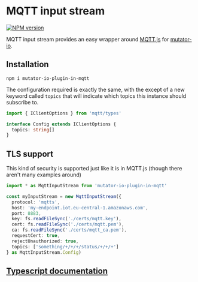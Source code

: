 # MQTT input stream
[![NPM version](https://badge.fury.io/js/mutator-io-plugin-out-dynamodb.svg)](https://badge.fury.io/js/mutator-io-plugin-out-dynamodb)

MQTT input stream provides an easy wrapper around [MQTT.js](https://github.com/mqttjs/MQTT.js) for [mutator-io](https://github.com/AnalyticsFire/mutator-io).

## Installation
```
npm i mutator-io-plugin-in-mqtt
```

The configuration required is exactly the same, with the except of a new keyword called `topics` that will indicate which topics this instance should subscribe to.

```typescript
import { IClientOptions } from 'mqtt/types'

interface Config extends IClientOptions {
  topics: string[]
}
```

## TLS support
This kind of security is supported just like it is in MQTT.js (though there aren't many examples around)

```typescript
import * as MqttInputStream from 'mutator-io-plugin-in-mqtt'

const myInputStream = new MqttInputStream({
  protocol: 'mqtts',
  host: 'my-endpoint.iot.eu-central-1.amazonaws.com',
  port: 8883,
  key: fs.readFileSync('./certs/mqtt.key'),
  cert: fs.readFileSync('./certs/mqtt.pem'),
  ca: fs.readFileSync('./certs/mqtt_ca.pem'),
  requestCert: true,
  rejectUnauthorized: true,
  topics: ['something/+/+/+/status/+/+/+']
} as MqttInputStream.Config)
```
## [Typescript documentation](doc/README.md)

